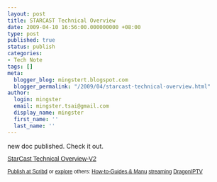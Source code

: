```yaml
---
layout: post
title: STARCAST Technical Overview
date: 2009-04-10 16:56:00.000000000 +08:00
type: post
published: true
status: publish
categories:
- Tech Note
tags: []
meta:
  blogger_blog: mingstert.blogspot.com
  blogger_permalink: "/2009/04/starcast-technical-overview.html"
author:
  login: mingster
  email: mingster.tsai@gmail.com
  display_name: mingster
  first_name: ''
  last_name: ''
---
```

<p>new doc published.  Check it out.<br /><a title="View StarCast Technical Overview-V2 on Scribd" href="http://www.scribd.com/doc/14122908/StarCast-Technical-OverviewV2" style="font-family:Helvetica,Arial,Sans-serif;font-style:normal;font-variant:normal;font-weight:normal;font-size:14px;line-height:normal;display:block;text-decoration:underline;margin:12px auto 6px;">StarCast Technical Overview-V2</a>
<div style="font-family:Helvetica,Arial,Sans-serif;font-style:normal;font-variant:normal;font-weight:normal;font-size:12px;line-height:normal;display:block;margin:6px auto 3px;">    <a href="http://www.scribd.com/upload" style="text-decoration:underline;">Publish at Scribd</a> or <a href="http://www.scribd.com/browse" style="text-decoration:underline;">explore</a> others:            <a href="http://www.scribd.com/browse/HowtoGuides-Manuals/" style="text-decoration:underline;">How-to-Guides &amp; Manu</a>                  <a href="http://www.scribd.com/tag/streaming" style="text-decoration:underline;">streaming</a>              <a href="http://www.scribd.com/tag/DragonIPTV" style="text-decoration:underline;">DragonIPTV</a>       </div>
